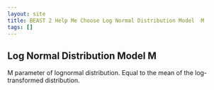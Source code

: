 ```yaml
---
layout: site
title: BEAST 2 Help Me Choose Log Normal Distribution Model  M
tags: []
---
```


## Log Normal Distribution Model  M

M parameter of lognormal distribution. Equal to the mean of the log-transformed distribution.
